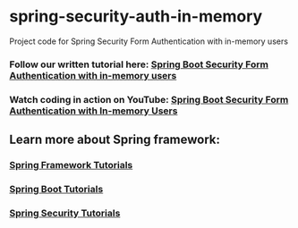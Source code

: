 # spring-security-auth-in-memory
Project code for Spring Security Form Authentication with in-memory users
### Follow our written tutorial here: [Spring Boot Security Form Authentication with in-memory users](https://www.codejava.net/frameworks/spring-boot/form-authentication-with-in-memory-users)
### Watch coding in action on YouTube: [Spring Boot Security Form Authentication with In-memory Users](https://www.youtube.com/watch?v=vv_fzlvpEL4)
## Learn more about Spring framework:
### [Spring Framework Tutorials](https://www.codejava.net/spring-tutorials)
### [Spring Boot Tutorials](https://www.codejava.net/spring-boot-tutorials)
### [Spring Security Tutorials](https://www.codejava.net/spring-security-tutorials)
